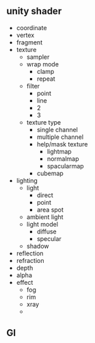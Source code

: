 ## unity shader
- coordinate
- vertex
- fragment
- texture
  - sampler
  - wrap mode
    - clamp
    - repeat
  - filter
    - point
    - line
    - 2
    - 3
  - texture type
    - single channel
    - multiple channel
    - help/mask texture
      - lightmap
      - normalmap
      - spacularmap
    - cubemap
- lighting
  - light
    - direct
    - point
    - area spot
  - ambient light
  - light model
    - diffuse
    - specular
  - shadow
- reflection
- refraction
- depth
- alpha
- effect
  - fog
  - rim
  - xray
  - 

## GI